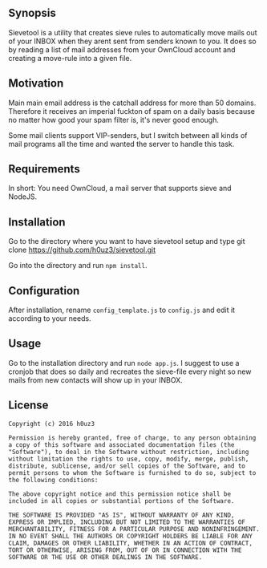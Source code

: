 ## Synopsis

Sievetool is a utility that creates sieve rules to automatically move mails out of your INBOX when they arent sent from senders known to you. It does so by reading a list of mail addresses from your OwnCloud account and creating a move-rule into a given file.

## Motivation

Main main email address is the catchall address for more than 50 domains. Therefore it receives an imperial fuckton of spam on a daily basis because no matter how good your spam filter is, it's never good enough.

Some mail clients support VIP-senders, but I switch between all kinds of mail programs all the time and wanted the server to handle this task.

## Requirements

In short: You need OwnCloud, a mail server that supports sieve and NodeJS.

## Installation

Go to the directory where you want to have sievetool setup and type
    git clone https://github.com/h0uz3/sievetool.git

Go into the directory and run `npm install`.

## Configuration

After installation, rename `config_template.js` to `config.js` and edit it according to your needs.

## Usage

Go to the installation directory and run `node app.js`. I suggest to use a cronjob that does so daily and recreates the sieve-file every night so new mails from new contacts will show up in your INBOX.

## License

    Copyright (c) 2016 h0uz3

    Permission is hereby granted, free of charge, to any person obtaining a copy of this software and associated documentation files (the "Software"), to deal in the Software without restriction, including without limitation the rights to use, copy, modify, merge, publish, distribute, sublicense, and/or sell copies of the Software, and to permit persons to whom the Software is furnished to do so, subject to the following conditions:

    The above copyright notice and this permission notice shall be included in all copies or substantial portions of the Software.

    THE SOFTWARE IS PROVIDED "AS IS", WITHOUT WARRANTY OF ANY KIND, EXPRESS OR IMPLIED, INCLUDING BUT NOT LIMITED TO THE WARRANTIES OF MERCHANTABILITY, FITNESS FOR A PARTICULAR PURPOSE AND NONINFRINGEMENT. IN NO EVENT SHALL THE AUTHORS OR COPYRIGHT HOLDERS BE LIABLE FOR ANY CLAIM, DAMAGES OR OTHER LIABILITY, WHETHER IN AN ACTION OF CONTRACT, TORT OR OTHERWISE, ARISING FROM, OUT OF OR IN CONNECTION WITH THE SOFTWARE OR THE USE OR OTHER DEALINGS IN THE SOFTWARE.

